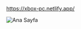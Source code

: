 https://xbox-pc.netlify.app/

![Ana Sayfa](https://github.com/user-attachments/assets/6c1a9abb-e2c6-4ba8-ae80-c8eee43cb3d3)
